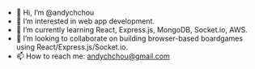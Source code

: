- 👋 Hi, I’m @andychchou
- 👀 I’m interested in web app development.
- 🌱 I’m currently learning React, Express.js, MongoDB, Socket.io, AWS.
- 💞️ I’m looking to collaborate on building browser-based boardgames using React/Express.js/Socket.io.
- 📫 How to reach me: andychchou@gmail.com

<!---
andychchou/andychchou is a ✨ special ✨ repository because its `README.md` (this file) appears on your GitHub profile.
You can click the Preview link to take a look at your changes.
--->
